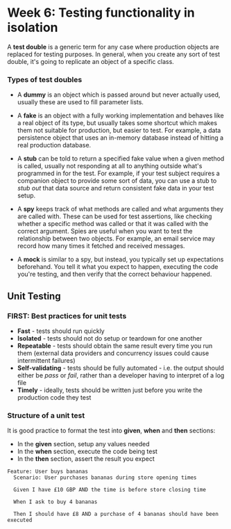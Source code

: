 # Week 6: Testing functionality in isolation

A **test double** is a generic term for any case where production objects are replaced for testing purposes. In general, when you create any sort of test double, it's going to replicate an object of a specific class.

### Types of test doubles
- A **dummy** is an object which is passed around but never actually used, usually these are used to fill parameter lists.

- A **fake** is an object with a fully working implementation and behaves like a real object of its type, but usually takes some shortcut which makes them not suitable for production, but easier to test. For example, a data persistence object that uses an in-memory database instead of hitting a real production database.

- A **stub** can be told to return a specified fake value when a given method is called, usually not responding at all to anything outside what's programmed in for the test. For example, if your test subject requires a companion object to provide some sort of data, you can use a stub to *stub out* that data source and return consistent fake data in your test setup.

- A **spy** keeps track of what methods are called and what arguments they are called with. These can be used for test assertions, like checking whether a specific method was called or that it was called with the correct argument. Spies are useful when you want to test the relationship between two objects. For example, an email service may record how many times it fetched and received messages.

- A **mock** is similar to a spy, but instead, you typically set up expectations beforehand. You tell it what you expect to happen, executing the code you're testing, and then verify that the correct behaviour happened.

## Unit Testing

### FIRST: Best practices for unit tests
- **Fast** - tests should run quickly
- **Isolated** - tests should not do setup or teardown for one another
- **Repeatable** - tests should obtain the same result every time you run them (external data providers and concurrency issues could cause intermittent failures)
- **Self-validating** - tests should be fully automated - i.e. the output should either be *pass* or *fail*, rather than a developer having to interpret of a log file
- **Timely** - ideally, tests should be written just before you write the production code they test

### Structure of a unit test
It is good practice to format the test into **given**, **when** and **then** sections:
- In the **given** section, setup any values needed
- In the **when** section, execute the code being test
- In the **then** section, assert the result you expect

```
Feature: User buys bananas
  Scenario: User purchases bananas during store opening times

  Given I have £10 GBP AND the time is before store closing time

  When I ask to buy 4 bananas

  Then I should have £8 AND a purchase of 4 bananas should have been executed
```